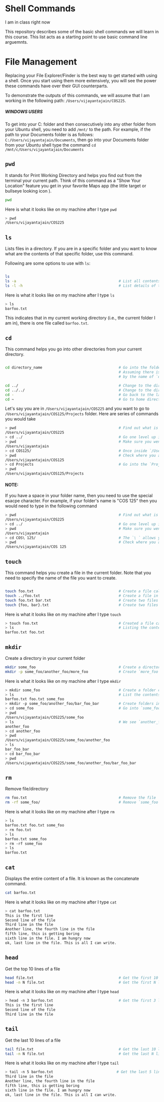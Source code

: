 # Shell Commands

I am in class right now

This repository describes some of the basic shell commands we will learn in this course. This list acts as a starting point to use basic command line arguemnts. 


# File Management

Replacing your File Explorer/Finder is the best way to get started with using a shell. Once you start using them more extensively, you will see the power these commands have over their GUI counterparts.

To demonstrate the outputs of this commands, we will assume that I am working in the following path:
`/Users/vijayantajain/COS225`. 

##### WINDOWS USERS

To get into your C: folder and then consecutively into any other folder from your Ubuntu shell, you need to add `/mnt/` to the path. For example, if the path to your Documents folder is as follows: `C:/Users/vijayantajain/Documents`, then go into your Documents folder from your Ubuntu shell type the command `cd /mnt/c/Users/vijayantajain/Documents`

## `pwd`    

It stands for Print Working Directory and helps you find out from the terminal your current path. Think of this command as a "Show Your Location" feature you get in your favorite Maps app (the little target or bullseye looking icon ). 


```bash
pwd
```

Here is what it looks like on my machine after I type `pwd`

```bash
> pwd
/Users/vijayantajain/COS225
```

## `ls`

Lists files in a directory. If you are in a specific folder and you want to know what are the contents of that specific folder, use this command.

Following are some options to use with `ls`:

```bash

ls
ls -a                                               # List all contents of a folder including hidden files/folders
ls -l -h                                            # List details of the contents in a human-readable form

```

Here is what it looks like on my machine after I type `ls`

```bash
> ls
barfoo.txt
```

This indicates that in my current working directory (i.e., the current folder I am in), there is one file called `barfoo.txt`.

## `cd`

This command helps you go into other directories from your current directory.

``` bash

cd directory_name                                   # Go into the folder called `directory_name`.
                                                    # Assuming there is a directory in current working directory
                                                    # by the name of `directory_name`

cd ../                                              # Change to the directory one level up
cd ../../                                           # Change to the directory two levels up
cd -                                                # Go back to the last directory you were in
cd ~                                                # Go to home directory
```

Let's say you are in `/Users/vijayantajain/COS225` and you want to go to `/Users/vijayantajain/COS125/Projects` folder. Here are series of commands you would take

```bash
> pwd                                               # Find out what is your current directory
/Users/vijayantajain/COS225
> cd ../                                            # Go one level up in your path i.e., go into `/Users/vijayantajain`
> pwd                                               # Make sure you went one level up
/Users/vijayantajain
> cd COS125/                                        # Once inside `/Users/vijayantajain/`, go into `COS125` folder
> pwd                                               # Check where you are now
/Users/vijayantajain/COS125
> cd Projects                                       # Go into the `Projects` folder which is inside `COS125`
> pwd
/Users/vijayantajain/COS125/Projects
```

#### NOTE:

If you have a space in your folder name, then you need to use the special esacpe character. For example, if your folder's name is "COS 125" then you would need to type in the following command

```bash
> pwd                                               # Find out what is your current directory
/Users/vijayantajain/COS225
> cd ../                                            # Go one level up in your path i.e., go into `/Users/vijayantajain`
> pwd                                               # Make sure you went one level up
/Users/vijayantajain
> cd COS\ 125/                                      # The `\ ` allows you to use spaces in your path when changing directories
> pwd                                               # Check where you are now
/Users/vijayantajain/COS 125
```

## `touch`

This command helps you create a file in the current folder. Note that you need to specify the name of the file you want to create.

```bash

touch foo.txt                                       # Create a file called foo.txt in the current working directory
touch ../foo.txt                                    # Create a file in parent folder
touch foo.txt bar.txt                               # Create two files
touch {foo, bar}.txt                                # Create two files
```

Here is what it looks like on my machine after I type `touch`

```bash
> touch foo.txt                                     # Created a file called foo.txt
> ls                                                # Listing the contents of the current folder to make sure it was a success
barfoo.txt foo.txt
```


## `mkdir`

Create a directory in your current folder

```bash
mkdir some_foo                                      # Create a directory call `some_foo`
mkdir -p some_foo/another_foo/more_foo              # Create `more_foo` and also create folders in the path that are non-existent
```

Here is what it looks like on my machine after I type `mkdir`

```bash
> mkdir some_foo                                    # Create a folder called `some_foo` inside `COS225`
> ls                                                # List the contents of `COS225` to ensure it was created
barfoo.txt foo.txt some_foo
> mkdir -p some_foo/another_foo/bar_foo_bar         # Create folders inside `some_foo` using `-p` 
> cd some_foo                                       # Go into `some_foo`
> pwd                                              
/Users/vijayantajain/COS225/some_foo
> ls                                                # We see `another_foo` was created even though it did not exist before
another_foo
> cd another_foo
> pwd
/Users/vijayantajain/COS225/some_foo/another_foo
> ls
bar_foo_bar
> cd bar_foo_bar
> pwd
/Users/vijayantajain/COS225/some_foo/another_foo/bar_foo_bar
```

## `rm`

Remove file/directory

```bash
rm foo.txt                                          # Remove the file `foo.txt`
rm -rf some_foo/                                    # Remove `some_foo` and its sub-content
```

Here is what it looks like on my machine after I type `rm`

```bash
> ls
barfoo.txt foo.txt some_foo
> rm foo.txt
> ls
barfoo.txt some_foo
> rm -rf some_foo
> ls
barfoo.txt
```


## `cat`

Displays the entire content of a file. It is known as the concatenate command. 

```bash
cat barfoo.txt
```

Here is what it looks like on my machine after I type `cat`

```bash
> cat barfoo.txt
This is the first line
Second line of the file
Third line in the file
Another line, the fourth line in the file
fifth line, this is getting boring
sixth line in the file. I am hungry now
ok, last line in the file. This is all I can write.
```


## `head`

Get the top 10 lines of a file

```bash
head file.txt                                       # Get the first 10 lines of the file
head -n N file.txt                                  # Get the first N lines of the file
```

Here is what it looks like on my machine after I type `head`

```bash
> head -n 3 barfoo.txt                              # Get the first 3 lines of `barfoo.txt`
This is the first line
Second line of the file
Third line in the file
```


## `tail`

Get the last 10 lines of a file

```bash
tail file.txt                                       # Get the last 10 lines of the file
tail -n N file.txt                                  # Get the last N lines of the file
```

Here is what it looks like on my machine after I type `tail`

```bash
> tail -n 5 barfoo.txt                             # Get the last 5 lines of `barfoo.txt`
Third line in the file
Another line, the fourth line in the file
fifth line, this is getting boring
sixth line in the file. I am hungry now
ok, last line in the file. This is all I can write.
```

